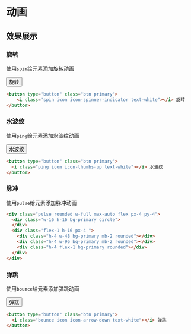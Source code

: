 # 动画

## 效果展示

### 旋转

使用`spin`给元素添加旋转动画

<Example>
  <button type="button" class="btn primary">
    <i class="spin icon icon-spinner-indicator text-white"></i> 旋转
  </button>
</Example>

```html
<button type="button" class="btn primary">
    <i class="spin icon icon-spinner-indicator text-white"></i> 旋转
</button>
```

### 水波纹

使用`ping`给元素添加水波纹动画

<Example>
<button type="button" class="btn primary">
  <i class="ping icon icon-thumbs-up text-white"></i> 水波纹
</button>
</Example>

```html
<button type="button" class="btn primary">
  <i class="ping icon icon-thumbs-up text-white"></i> 水波纹
</button>
```

### 脉冲

使用`pulse`给元素添加脉冲动画

<Example>
  <div class="pulse rounded w-full max-auto flex px-4 py-4">
   <div class="w-16 h-16 bg-primary circle">
   </div>
   <div class="flex-1 h-16 px-4 ">
     <div class="h-4 w-48 bg-primary mb-2 rounded"></div>
     <div class="h-4 w-96 bg-primary mb-2 rounded"></div>
     <div class="h-4 flex-1 bg-primary rounded"></div>
   </div>
  </div>
</Example>

```html
<div class="pulse rounded w-full max-auto flex px-4 py-4">
  <div class="w-16 h-16 bg-primary circle">
  </div>
  <div class="flex-1 h-16 px-4 ">
    <div class="h-4 w-48 bg-primary mb-2 rounded"></div>
    <div class="h-4 w-96 bg-primary mb-2 rounded"></div>
    <div class="h-4 flex-1 bg-primary rounded"></div>
  </div>
</div>
```

### 弹跳

使用`bounce`给元素添加弹跳动画

<Example>
<button type="button" class="btn primary">
  <i class="bounce icon icon-arrow-down text-white"></i> 弹跳
</button>
</Example>

```html
<button type="button" class="btn primary">
  <i class="bounce icon icon-arrow-down text-white"></i> 弹跳
</button>
```
